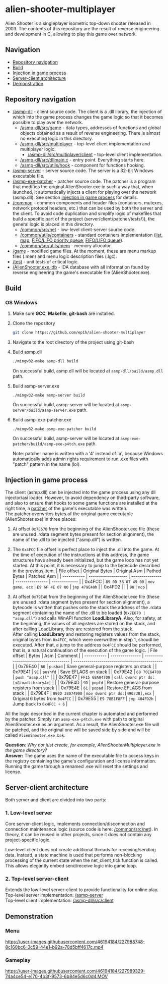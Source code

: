 # alien-shooter-multiplayer
Alien Shooter is a singleplayer isometric top-down shooter released in 2003. The contents of this repository are the result of reverse engineering and development in C, allowing to play this game over network.

## Navigation
- [Repository navigation](#Repository-navigation)
- [Build](#Build)
- [Injection in game process](#Injection-in-game-process)
- [Server-client architecture](#Server-client-architecture)
- [Demonstration](#Demonstration)

## Repository navigation
- [/asmp-dll](/asmp-dll) - client source code. The client is a .dll library, the injection of which into the game process changes the game logic so that it becomes possible to play over the network.
  - [/asmp-dll/src/game](/asmp-dll/src/game) - data types, addresses of functions and global objects obtained as a result of reverse engineering. There is almost no executing logic in this directory.
  - [/asmp-dll/src/multiplayer](/asmp-dll/src/multiplayer) - top-level client implementation and multiplayer logic.
    - [/asmp-dll/src/multiplayer/client](/asmp-dll/src/multiplayer/client) - top-level client implementation.
  - [/asmp-dll/src/dllmain.c](/asmp-dll/src/dllmain.c) - entry point. Everything starts here.
  - [/asmp-dll/src/utils/hook](/asmp-dll/src/utils/hook) - component for functions hooking.
- [/asmp-server](/asmp-server) - server source code. The server is a 32-bit Windows executable file.
- [/asmp-exe-patcher](/asmp-exe-patcher) - patcher source code. The patcher is a program that modifies the original AlienShooter.exe in such a way that, when launched, it automatically injects a client for playing over the network (asmp.dll). See section [Injection in game process](#Injection-in-game-process) for details.
- [/common](/common) - common components and header files (containers, mutexes, network protocol headers, etc.) that can be used by both the server and the client. To avoid code duplication and simplify logic of makefiles that build a specific part of the project (server/client/patcher/tests/)), the general logic is placed in this directory.
  - [/common/src/net](/common/src/net) - low-level client-server source code.
  - [/common/utils/containers](/common/utils/containers) - standard containers implementation ([list](/common/src/utils/containers/list), [map](/common/src/utils/containers/map), [FIFO/LIFO priority queue](/common/src/utils/containers/pqueue), [FIFO/LIFO queue](/common/src/utils/containers/queue)).
  - [/common/src/utils/mem](/common/src/utils/mem) - memory allocator.
- [/game](/game) - modified game files. At the moment, these are menu markup files (.men) and menu logic description files (.lgc).
- [/test](/test) - unit tests of critical logic.
- [/AlienShooter.exe.idb](/AlienShooter.exe.idb
) - IDA database with all information found by reverse engineering the game's executable file (AlienShooter.exe).

## Build
### OS Windows
1. Make sure **GCC**, **Makefile**, **git-bash** are installed.

2. Clone the repository
    ```bash
   git clone https://github.com/ep1h/alien-shooter-multiplayer
   ```
3. Navigate to the root directory of the project using git-bash

4. Build asmp.dll
   ```bash
   ./mingw32-make asmp-dll build
   ```
   On successful build, asmp.dll will be located at `asmp-dll/build/asmp.dll` path.

5. Build asmp-server.exe
   ```
   ./mingw32-make asmp-server build
   ```
   On successful build, asmp-server will be located at `asmp-server/build/asmp-server.exe` path.

6. Build asmp-exe-patcher.exe
   ```
   ./mingw32-make asmp-exe-patcher build
   ```
   On successful build, asmp-server will be located at `asmp-exe-patcher/build/asmp-exe-p4tch.exe` path.

   Note: patcher name is written with a '4' instead of 'a', because Windows automatically adds admin rights requirement to run .exe files with "patch" pattern in the name (lol).


## Injection in game process
The client (asmp.dll) can be injected into the game process using any dll injector/asi loader. However, to avoid dependency on third-party software, and also to ensure that hooks to some game functions are installed at the right time, a [patcher](/asmp-exe-patcher) of the game's executable was written.  
The patcher overwrites bytes of the original game executable (AlienShooter.exe) in three places:
1. At offset `0x7E670` from the beginning of the AlienShooter.exe file (these are unused .rdata segment bytes present for section alignment), the name of the .dll to be injected ("asmp.dll") is written.
2. The `0x4FCC` file offset is perfect place to inject the .dll into the game. At the time of execution of the instructions at this address, the game structures have already been initialized, but the game loop has not yet started. At this point, it is necessary to jump to the bytecode described in the previous item.
   | File offset | Original Bytes      | Original Asm    | Pathed Bytes     | Patched Asm   |
   | ----------- | ------------------- | --------------- | ---------------- | ------------- |
   | 0x4FCC      | `89 0D 38 07 49 00` | `mov game, ecx` | `E9 6F 4E 07 00` | `jmp 479E40h` |
   | 0x4FD2      |                     |                 | `90`             | `nop`         |

3. At offset `0x79E40` from the beginning of the AlienShooter.exe file (these are unused .rdata segment bytes present for section alignment), a bytecode is written that pushes onto the stack the address of the .rdata segment containing the name of the .dll to be loaded (`0x7E670 | "asmp.dll"`) and calls WinAPI function __LoadLibraryA__. Also, for safety, at the beginning, the values ​​of all registers are stored on the stack, and after calling LoadLibrary, they are restored from the stack.  
After calling __LoadLibrary__ and restoring registers values ​​from the stack, original bytes from `0x4FCC`, which were overwritten in step 1, shoudl be executed. After that, a jump to the address `0x4FCC` should be performed, that is, a natural continuation of the execution of the game logic.
   | File offset | Bytes           | Asm                                   | Comment                                      |
   | ----------- | --------------- | ------------------------------------- | -------------------------------------------- |
   | 0x79E40     | `60`            | `pushad`                              | Save general-purpose registers on stack      |
   | 0x79E41     | `9C`            | `pushfd`                              | Save EFLAGS on stack                         |
   | 0x79E42     | `68 70E64700`   | `push "asmp.dll"`                     |                                              |
   | 0x79E47     | `FF15 68A04700` | `call dword ptr ds:[<&LoadLibraryA>]` |                                              |
   | 0x79E4D     | `9D`            | `popfd`                               | Restore general-purpose registers from stack |
   | 0x79E4E     | `61`            | `popad`                               | Restore EFLAGS from stack                    |
   | 0x79E4F     | `890D 38074900` | `mov dword ptr ds:[490738],ecx`       | Original 6 bytes from `0x4FCC`               |
   | 0x79E55     | `E9 78B1F8FF`   | `jmp 404FD2h`                         | Jump back to `0x4FCC + 6`                    |

All the logic described in the current chapter is automated and performed by the patcher. Simply run `asmp-exe-p4tch.exe` with path to original AlienShooter.exe as an argument. As a result, the AlienShooter.exe file will be patched, and the original one will be saved side by side and will be called `AlienShooter.exe.bak`.


**Question**: _Why not just create, for example, AlienShooterMultiplayer.exe in the game directory?_  
**Answer:** The game uses the name of the executable file to access keys in the registry containing the game's configuration and license information. Running the game through a renamed .exe will reset the settings and license.

## Server-client architecture
Both server and client are divided into two parts:
### 1. Low-level server
Core server-client logic, implements connection/disconnection and connection maintenance logic (source code is here: [/common/src/net](/common/src/net)). In theory, it can be reused in other projects, since it does not contain any project-specific logic.

Low-level client does not create additional threads for receiving/sending data. Instead, a state machine is used that performs non-blocking processing of the current state when the net_client_tick function is called. This allows elegantly embed send/receive logic into game loop.
### 2. Top-level server-client
Extends the low-level server-client to provide functionality for online play.  
Top-level server implementation: [/asmp-server](/asmp-server)  
Top-level client implementation: [/asmp-dll/src/client](/asmp-dll/src/client)

## Demonstration
### Menu
https://user-images.githubusercontent.com/46194184/227988748-8c160bc6-3c59-44e1-b92a-78d5bff4617c.mp4

### Gameplay
https://user-images.githubusercontent.com/46194184/227989329-74a4ce54-e170-4b3f-9573-6b84e5d6c0d4.MOV
